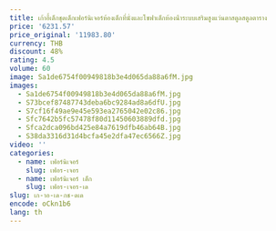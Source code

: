 ```yaml
---
title: เก้าอี้เด็กชุดเด็กเฟอร์นิเจอร์ห้องเด็กที่นั่งและโซฟาเด็กห้องน้ําระบบเสริมสูงแว่นตาสตูลสตูลตาราง
price: '6231.57'
price_original: '11983.80'
currency: THB
discount: 48%
rating: 4.5
volume: 60
image: Sa1de6754f00949818b3e4d065da88a6fM.jpg
images:
  - Sa1de6754f00949818b3e4d065da88a6fM.jpg
  - S73bcef87487743deba6bc9284ad8a6dfU.jpg
  - S7cf16f49ae9e45e593ea2765042e02c86.jpg
  - Sfc7642b5fc57478f80d11450603889dfd.jpg
  - Sfca2dca096bd425e84a7619dfb46ab64B.jpg
  - S38da3316d31d4bcfa45e2dfa47ec6566Z.jpg
video: ''
categories:
  - name: เฟอร์นิเจอร์
    slug: เฟอร-เจอร
  - name: เฟอร์นิเจอร์ เด็ก
    slug: เฟอร-เจอร-เด
slug: เก-าอ-เด-กช-ดเด
encode: oCkn1b6
lang: th
---
```

  